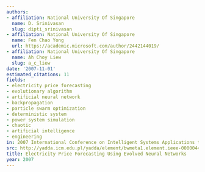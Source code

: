```yaml
---
authors:
- affiliation: National University Of Singapore
  name: D. Srinivasan
  slug: dipti_srinivasan
- affiliation: National University Of Singapore
  name: Fen Chao Yong
  url: https://academic.microsoft.com/author/2442144019/
- affiliation: National University Of Singapore
  name: Ah Choy Liew
  slug: a_c_liew
date: '2007-11-01'
estimated_citations: 11
fields:
- electricity price forecasting
- evolutionary algorithm
- artificial neural network
- backpropagation
- particle swarm optimization
- deterministic system
- power system simulation
- chaotic
- artificial intelligence
- engineering
in: 2007 International Conference on Intelligent Systems Applications to Power Systems
src: http://yadda.icm.edu.pl/yadda/element/bwmeta1.element.ieee-000004441660
title: Electricity Price Forecasting Using Evolved Neural Networks
year: 2007
---
```

